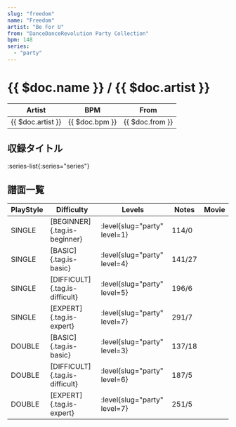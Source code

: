 ```yaml
---
slug: "freedom"
name: "Freedom"
artist: "Be For U"
from: "DanceDanceRevolution Party Collection"
bpm: 148
series:
  - "party"
---
```


# {{ $doc.name }} / {{ $doc.artist }}

|Artist|BPM|From|
|------|---|----|
|{{ $doc.artist }}|{{ $doc.bpm }}|{{ $doc.from }}|

## 収録タイトル

:series-list{:series="series"}

## 譜面一覧

|PlayStyle|Difficulty|Levels|Notes|Movie|
|---------|----------|------|-----|-----|
|SINGLE|[BEGINNER]{.tag.is-beginner}|:level{slug="party" level=1}|114/0||
|SINGLE|[BASIC]{.tag.is-basic}|:level{slug="party" level=4}|141/27||
|SINGLE|[DIFFICULT]{.tag.is-difficult}|:level{slug="party" level=5}|196/6||
|SINGLE|[EXPERT]{.tag.is-expert}|:level{slug="party" level=7}|291/7||
|DOUBLE|[BASIC]{.tag.is-basic}|:level{slug="party" level=3}|137/18||
|DOUBLE|[DIFFICULT]{.tag.is-difficult}|:level{slug="party" level=6}|187/5||
|DOUBLE|[EXPERT]{.tag.is-expert}|:level{slug="party" level=7}|251/5||
